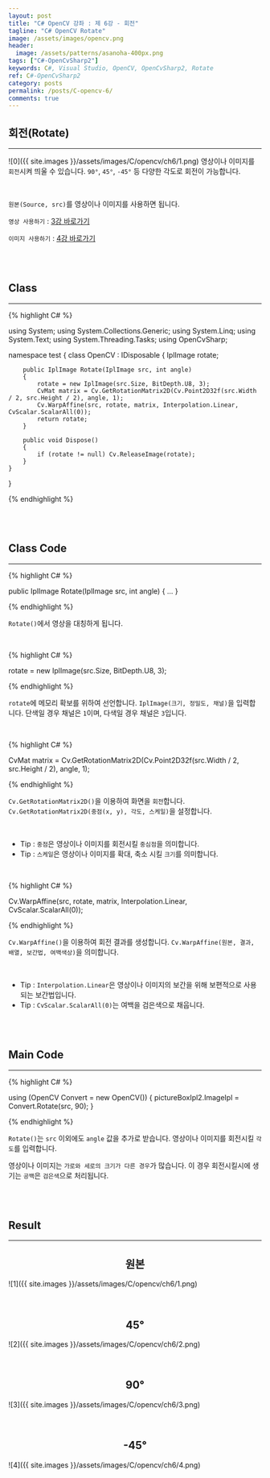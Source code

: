 ```yaml
---
layout: post
title: "C# OpenCV 강좌 : 제 6강 - 회전"
tagline: "C# OpenCV Rotate"
image: /assets/images/opencv.png
header:
  image: /assets/patterns/asanoha-400px.png
tags: ["C#-OpenCvSharp2"]
keywords: C#, Visual Studio, OpenCV, OpenCvSharp2, Rotate
ref: C#-OpenCvSharp2
category: posts
permalink: /posts/C-opencv-6/
comments: true
---
```


## 회전(Rotate) ##
----------

![0]({{ site.images }}/assets/images/C/opencv/ch6/1.png)
영상이나 이미지를 `회전`시켜 띄울 수 있습니다. `90°`, `45°`, `-45°` 등 다양한 각도로 회전이 가능합니다.

<br>

`원본(Source, src)`를 영상이나 이미지를 사용하면 됩니다.

`영상 사용하기` : [3강 바로가기][3강]

`이미지 사용하기` : [4강 바로가기][4강]

<br>
<br>

## Class ##
----------

{% highlight C# %}

using System;
using System.Collections.Generic;
using System.Linq;
using System.Text;
using System.Threading.Tasks;
using OpenCvSharp;

namespace test
{
    class OpenCV : IDisposable
    {
        IplImage rotate;
            
        public IplImage Rotate(IplImage src, int angle)
        {
            rotate = new IplImage(src.Size, BitDepth.U8, 3);
            CvMat matrix = Cv.GetRotationMatrix2D(Cv.Point2D32f(src.Width / 2, src.Height / 2), angle, 1);
            Cv.WarpAffine(src, rotate, matrix, Interpolation.Linear, CvScalar.ScalarAll(0));
            return rotate;
        }
        
        public void Dispose()
        {
            if (rotate != null) Cv.ReleaseImage(rotate);
        }
    }
}                    

{% endhighlight %}

<br>
<br>

## Class Code ##
----------

{% highlight C# %}

public IplImage Rotate(IplImage src, int angle)
{
    ...
} 

{% endhighlight %}

`Rotate()`에서 영상을 대칭하게 됩니다.

<br>

{% highlight C# %}

rotate = new IplImage(src.Size, BitDepth.U8, 3);

{% endhighlight %}

`rotate`에 메모리 확보를 위하여 선언합니다. `IplImage(크기, 정밀도, 채널)`을 입력합니다. 단색일 경우 채널은 `1`이며, 다색일 경우 채널은 `3`입니다.

<br>

{% highlight C# %}

CvMat matrix = Cv.GetRotationMatrix2D(Cv.Point2D32f(src.Width / 2, src.Height / 2), angle, 1);

{% endhighlight %}

`Cv.GetRotationMatrix2D()`을 이용하여 화면을 `회전`합니다. `Cv.GetRotationMatrix2D(중점(x, y), 각도, 스케일)`을 설정합니다.

<br>

* Tip : `중점`은 영상이나 이미지를 회전시킬 `중심점`을 의미합니다.
* Tip : `스케일`은 영상이나 이미지를 확대, 축소 시킬 `크기`를 의미합니다.

<br>

{% highlight C# %}

Cv.WarpAffine(src, rotate, matrix, Interpolation.Linear, CvScalar.ScalarAll(0));

{% endhighlight %}

`Cv.WarpAffine()`을 이용하여 회전 결과를 생성합니다. `Cv.WarpAffine(원본, 결과, 배열, 보간법, 여백색상)`을 의미합니다.

<br>

* Tip : `Interpolation.Linear`은 영상이나 이미지의 보간을 위해 보편적으로 사용되는 보간법입니다.
* Tip : `CvScalar.ScalarAll(0)`는 여백을 검은색으로 채웁니다.

<br>
<br>

## Main Code ##
----------

{% highlight C# %}

using (OpenCV Convert = new OpenCV())
{
    pictureBoxIpl2.ImageIpl = Convert.Rotate(src, 90);
}

{% endhighlight %}

`Rotate()`는 `src` 이외에도 `angle` 값을 추가로 받습니다. 영상이나 이미지를 회전시킬 `각도`를 입력합니다.

영상이나 이미지는 `가로와 세로의 크기가 다른 경우`가 많습니다. 이 경우 회전시킬시에 생기는 `공백`은 `검은색`으로 처리됩니다.

<br>
<br>

## Result ##
----------

## <center>원본</center> ##
![1]({{ site.images }}/assets/images/C/opencv/ch6/1.png)

<br>

## <center>45°</center> ##
![2]({{ site.images }}/assets/images/C/opencv/ch6/2.png)

<br>

## <center>90°</center> ##
![3]({{ site.images }}/assets/images/C/opencv/ch6/3.png)

<br>

## <center>-45°</center> ##
![4]({{ site.images }}/assets/images/C/opencv/ch6/4.png)


[3강]: https://076923.github.io/posts/C-opencv-3/
[4강]: https://076923.github.io/posts/C-opencv-4/
